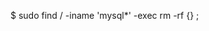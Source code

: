 <!-- layout:code post: 2014-09-26-uninstall-mysql_when-using-cloud-66-to-[deploy-t -->


$ sudo find / -iname 'mysql*' -exec rm -rf {} \;
